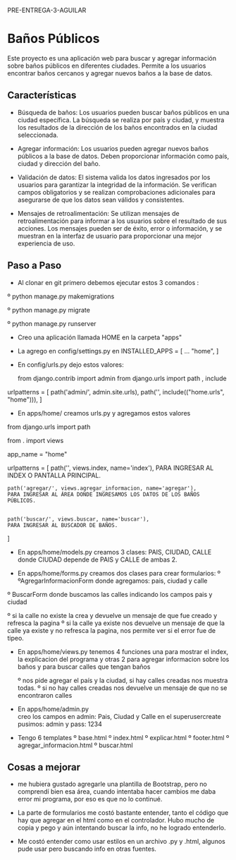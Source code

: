 PRE-ENTREGA-3-AGUILAR
# Baños Públicos 
Este proyecto es una aplicación web para buscar y agregar información sobre baños públicos en diferentes ciudades. Permite a los usuarios encontrar baños cercanos y agregar nuevos baños a la base de datos.

## Características

- Búsqueda de baños: Los usuarios pueden buscar baños públicos en una ciudad específica. La búsqueda se realiza por país y ciudad, y muestra los resultados de la dirección de los baños encontrados en la ciudad seleccionada.

- Agregar información: Los usuarios pueden agregar nuevos baños públicos a la base de datos. Deben proporcionar información como país, ciudad y dirección del baño.

- Validación de datos: El sistema valida los datos ingresados por los usuarios para garantizar la integridad de la información. Se verifican campos obligatorios y se realizan comprobaciones adicionales para asegurarse de que los datos sean válidos y consistentes.

- Mensajes de retroalimentación: Se utilizan mensajes de retroalimentación para informar a los usuarios sobre el resultado de sus acciones. Los mensajes pueden ser de éxito, error o información, y se muestran en la interfaz de usuario para proporcionar una mejor experiencia de uso.



## Paso a Paso

- Al clonar en git primero debemos ejecutar estos 3 comandos :

 º python manage.py makemigrations

 º python manage.py migrate

 º python manage.py runserver




- Creo una aplicación llamada HOME en la carpeta "apps"
- La agrego en config/settings.py  en 
    INSTALLED_APPS = [ ...  "home", ]
- En config/urls.py dejo estos valores: 

    from django.contrib import admin
from django.urls import path , include

urlpatterns = [
    path('admin/', admin.site.urls),
    path('', include(("home.urls", "home"))),
]

- En apps/home/ creamos urls.py y agregamos estos valores
    
from django.urls import path

from . import views

app_name = "home"

urlpatterns = [
    path('', views.index, name='index'),
    PARA INGRESAR AL INDEX O PANTALLA PRINCIPAL.

    path('agregar/', views.agregar_informacion, name='agregar'),
    PARA INGRESAR AL ÁREA DONDE INGRESAMOS LOS DATOS DE LOS BAÑOS PÚBLICOS.


    path('buscar/', views.buscar, name='buscar'),
    PARA INGRESAR AL BUSCADOR DE BAÑOS.
]   


- En apps/home/models.py creamos 3 clases: PAIS, CIUDAD, CALLE
    donde CIUDAD depende de PAIS y CALLE de ambas 2.


- En apps/home/forms.py creamos dos clases para crear formularios:
º ºAgregarInformacionForm
    donde agregamos: pais, ciudad y calle 
    
º BuscarForm
    donde buscamos las calles indicando los campos pais y ciudad


º si la calle no existe la crea y devuelve un mensaje de que fue creado y refresca la pagina
    º si la calle ya existe nos devuelve un mensaje de que la calle ya existe y no refresca la pagina, nos permite ver si el error fue de tipeo.

- En apps/home/views.py tenemos 4 funciones una para mostrar el index, la explicacion del programa y otras 2 para agregar informacion sobre los baños y para buscar calles que tengan baños 
  
  º nos pide agregar el país y la ciudad, si hay calles creadas nos muestra todas.
    º si no hay calles creadas nos devuelve un mensaje de que no se encontraron calles    

- En apps/home/admin.py     
    creo los campos en admin: Pais, Ciudad y Calle
    en el superusercreate pusimos: admin y pass: 1234


- Tengo 6 templates
º base.html 
º index.html
º explicar.html
º footer.html
º agregar_informacion.html
º buscar.html

## Cosas a mejorar

- me hubiera gustado agregarle una plantilla de Bootstrap, pero no comprendí bien esa área, cuando intentaba hacer cambios me daba error mi programa, por eso es que no lo continué.

- La parte de formularios me costó bastante entender, tanto el código que hay que agregar en el html como en el controlador.
Hubo mucho de copia y pego y aún intentando buscar la info, no he logrado entenderlo.

- Me costó entender como usar estilos en un archivo .py y .html, algunos pude usar pero buscando info en otras fuentes.
